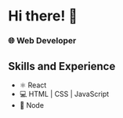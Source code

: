 # Hi there! 👋

### 🌐 Web Developer

## Skills and Experience
* ⚛️ React
* 💻 HTML | CSS | JavaScript
* 🔧 Node
